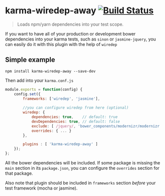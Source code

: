 # karma-wiredep-away [![Build Status](https://travis-ci.org/Deklin/karma-wiredep-away.svg?branch=master)](https://travis-ci.org/Deklin/karma-wiredep-away)

> Loads npm/yarn dependencies into your test scope. 

If you want to have all of your production or development bower dependencies into your karma tests, such as `sinon` or `jasmine-jquery`, you can easily 
do it with this plugin with the help of `wiredep`


## Simple example

`npm install karma-wiredep-away --save-dev`

Then add into your `karma.conf.js`

```js
module.exports = function(config) {
    config.set({
        frameworks: ['wiredep', 'jasmine'],
        
        //you can configure wiredep from here (optional)
        wiredep: {
            dependencies: true,    // default: true 
            devDependencies: true, // default: false 
            exclude: [ /jquery/, 'bower_components/modernizr/modernizr.js' ],
            overrides: { ... }
        },

        plugins : [ 'karma-wiredep-away' ]
    });
};
```

All the bower dependencies will be included. If some package is missing the `main` section in its `package.json`, you can configure the `overrides` section for that package. 

Also note that plugin should be included in `frameworks` section *before* your test framework
(mocha or jasmine).

